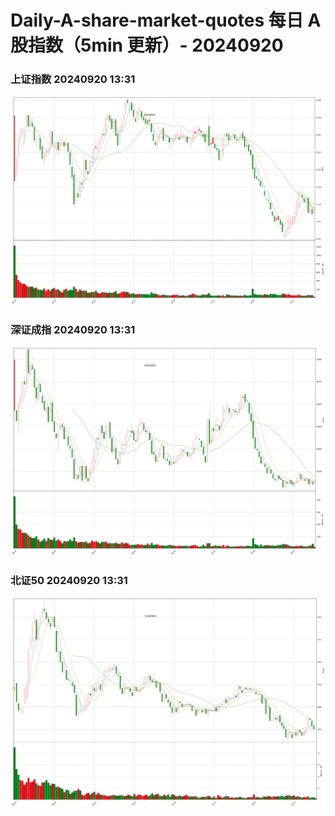 
# Daily-A-share-market-quotes 每日 A 股指数（5min 更新）- 20240920

### 上证指数 20240920 13:31
![](./fig/2024/9/20240920-sh000001.png)

### 深证成指 20240920 13:31
![](./fig/2024/9/20240920-sz399001.png)

### 北证50 20240920 13:31
![](./fig/2024/9/20240920-bj899050.png)
